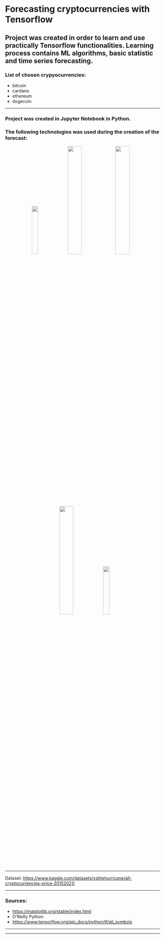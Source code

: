 # Forecasting cryptocurrencies with Tensorflow 
## Project was created in order to learn and use practically Tensorflow functionalities. Learning process contains ML algorithms, basic statistic and time series forecasting.


### List of chosen crypyocurrencies:
* bitcoin
* cardano
* ethereum
* dogecoin

***
### Project was created in Jupyter Notebook in Python.
### The following technologies was used during the creation of the forecast:
<p align="center">
<img src="https://upload.wikimedia.org/wikipedia/commons/thumb/e/ed/Pandas_logo.svg/1200px-Pandas_logo.svg.png" width="20%" height="20%" />
 <img src="https://miro.medium.com/max/765/1*cyXCE-JcBelTyrK-58w6_Q.png" width="30%" height="30%" />
 <img src="https://camo.githubusercontent.com/aeb4f612bd9b40d81c62fcbebd6db44a5d4344b8b962be0138817e18c9c06963/68747470733a2f2f7777772e74656e736f72666c6f772e6f72672f696d616765732f74665f6c6f676f5f686f72697a6f6e74616c2e706e67" width="30%" height="30%" />
<img src="https://matplotlib.org/stable/_images/sphx_glr_logos2_003.png" width="30%" height="30%" />
<img src="https://upload.wikimedia.org/wikipedia/commons/thumb/3/37/Plotly-logo-01-square.png/1200px-Plotly-logo-01-square.png" width="20%" height="20%" />
</p>

***
Dataset: https://www.kaggle.com/datasets/ysthehurricane/all-cryptocurrencies-price-20152021/
***
### Sources:
* https://matplotlib.org/stable/index.html
* O'Reilly Python
* https://www.tensorflow.org/api_docs/python/tf/all_symbols
***
***
